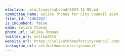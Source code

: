 ```yaml
---
election: _elections/oakland/2024-11-05.md
committee_name: Selika Thomas for City Council 2024
filer_id: '1461262'
is_incumbent: false
name: Selika Thomas
photo_url: Selika-Thomas
twitter_url: selika2024
website_url: https://selikathomasforcitycouncil.com/
instagram_url: selikathomasforcitycouncil
---
```

